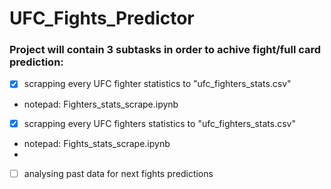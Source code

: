 # UFC_Fights_Predictor
### Project will contain 3 subtasks in order to achive fight/full card prediction:

- [x] scrapping every UFC fighter statistics to "ufc_fighters_stats.csv"
- notepad: Fighters_stats_scrape.ipynb

- [x] scrapping every UFC fighters statistics to "ufc_fighters_stats.csv"
- notepad: Fights_stats_scrape.ipynb
- 

- [ ] analysing past data for next fights predictions
